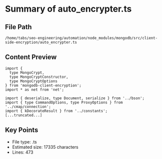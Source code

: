 # Summary of auto_encrypter.ts
  
## File Path
`/home/tabs/seo-engineering/automation/node_modules/mongodb/src/client-side-encryption/auto_encrypter.ts`

## Content Preview
```
import {
  type MongoCrypt,
  type MongoCryptConstructor,
  type MongoCryptOptions
} from 'mongodb-client-encryption';
import * as net from 'net';

import { deserialize, type Document, serialize } from '../bson';
import { type CommandOptions, type ProxyOptions } from '../cmap/connection';
import { kDecorateResult } from '../constants';
[...truncated...]
```

## Key Points
- File type: .ts
- Estimated size: 17335 characters
- Lines: 473

